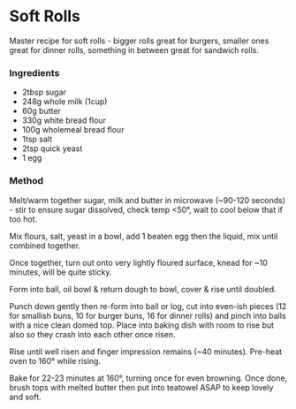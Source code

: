 # Soft Rolls

Master recipe for soft rolls - bigger rolls great for burgers, smaller ones great for dinner rolls, 
something in between great for sandwich rolls.

### Ingredients

* 2tbsp sugar
* 248g whole milk (1cup)
* 60g butter
* 330g white bread flour
* 100g wholemeal bread flour 
* 1tsp salt 
* 2tsp quick yeast
* 1 egg

### Method 

Melt/warm together sugar, milk and butter in microwave (~90-120 seconds) - stir to ensure sugar 
dissolved, check temp <50°, wait to cool below that if too hot.

Mix flours, salt, yeast in a bowl, add 1 beaten egg then the liquid, mix until combined together.

Once together, turn out onto very lightly floured surface, knead for ~10 minutes, will be quite 
sticky. 

Form into ball, oil bowl & return dough to bowl, cover & rise until doubled. 

Punch down gently then re-form into ball or log, cut into even-ish pieces (12 for smallish buns, 
10 for burger buns, 16 for dinner rolls) and pinch into balls with a nice clean domed top. Place 
into baking dish with room to rise but also so they crash into each other once risen. 

Rise until well risen and finger impression remains  (~40 minutes). Pre-heat oven to 160° while 
rising.

Bake for 22-23 minutes at 160°, turning once for even browning. Once done, brush tops with melted
butter then put into teatowel ASAP to keep lovely and soft.
